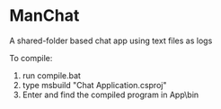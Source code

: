 # ManChat
A shared-folder based chat app using text files as logs

To compile:
1. run compile.bat
2. type msbuild "Chat Application.csproj"
3. Enter and find the compiled program in App\bin
